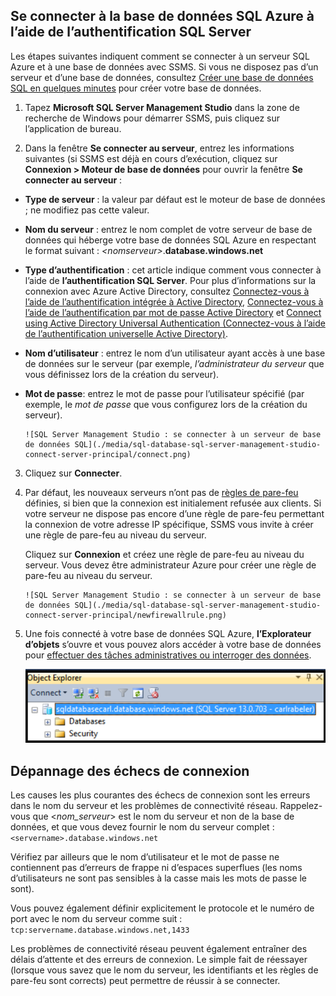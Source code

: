 

## Se connecter à la base de données SQL Azure à l’aide de l’authentification SQL Server

Les étapes suivantes indiquent comment se connecter à un serveur SQL Azure et à une base de données avec SSMS. Si vous ne disposez pas d’un serveur et d’une base de données, consultez [Créer une base de données SQL en quelques minutes](../articles/sql-database/sql-database-get-started.md) pour créer votre base de données.


1. Tapez **Microsoft SQL Server Management Studio** dans la zone de recherche de Windows pour démarrer SSMS, puis cliquez sur l’application de bureau.

2. Dans la fenêtre **Se connecter au serveur**, entrez les informations suivantes (si SSMS est déjà en cours d’exécution, cliquez sur **Connexion > Moteur de base de données** pour ouvrir la fenêtre **Se connecter au serveur** :

 - **Type de serveur** : la valeur par défaut est le moteur de base de données ; ne modifiez pas cette valeur.
 - **Nom du serveur** : entrez le nom complet de votre serveur de base de données qui héberge votre base de données SQL Azure en respectant le format suivant : *&lt;nomserveur>*.**database.windows.net**
 - **Type d’authentification** : cet article indique comment vous connecter à l’aide de **l’authentification SQL Server**. Pour plus d’informations sur la connexion avec Azure Active Directory, consultez [Connectez-vous à l’aide de l’authentification intégrée à Active Directory](../articles/sql-database/sql-database-aad-authentication.md#connect-using-active-directory-integrated-authentication), [Connectez-vous à l’aide de l’authentification par mot de passe Active Directory](../articles/sql-database/sql-database-aad-authentication.md#connect-using-active-directory-password-authentication) et [Connect using Active Directory Universal Authentication (Connectez-vous à l’aide de l’authentification universelle Active Directory)](../articles/sql-database/sql-database-ssms-mfa-authentication.md).
 - **Nom d’utilisateur** : entrez le nom d’un utilisateur ayant accès à une base de données sur le serveur (par exemple, *l’administrateur du serveur* que vous définissez lors de la création du serveur).
 - **Mot de passe**: entrez le mot de passe pour l’utilisateur spécifié (par exemple, le *mot de passe* que vous configurez lors de la création du serveur).
   
       ![SQL Server Management Studio : se connecter à un serveur de base de données SQL](./media/sql-database-sql-server-management-studio-connect-server-principal/connect.png)

3. Cliquez sur **Connecter**.
 
4. Par défaut, les nouveaux serveurs n’ont pas de [règles de pare-feu](../articles/sql-database/sql-database-firewall-configure.md) définies, si bien que la connexion est initialement refusée aux clients. Si votre serveur ne dispose pas encore d’une règle de pare-feu permettant la connexion de votre adresse IP spécifique, SSMS vous invite à créer une règle de pare-feu au niveau du serveur.

    Cliquez sur **Connexion** et créez une règle de pare-feu au niveau du serveur. Vous devez être administrateur Azure pour créer une règle de pare-feu au niveau du serveur.
 
       ![SQL Server Management Studio : se connecter à un serveur de base de données SQL](./media/sql-database-sql-server-management-studio-connect-server-principal/newfirewallrule.png)
 

5. Une fois connecté à votre base de données SQL Azure, **l’Explorateur d’objets** s’ouvre et vous pouvez alors accéder à votre base de données pour [effectuer des tâches administratives ou interroger des données](../articles/sql-database/sql-database-manage-azure-ssms.md).
 
     ![nouveau pare-feu au niveau du serveur](./media/sql-database-sql-server-management-studio-connect-server-principal/connect-server-principal-5.png)
 
     
## Dépannage des échecs de connexion

Les causes les plus courantes des échecs de connexion sont les erreurs dans le nom du serveur et les problèmes de connectivité réseau. Rappelez-vous que <*nom\_serveur*> est le nom du serveur et non de la base de données, et que vous devez fournir le nom du serveur complet : `<servername>.database.windows.net`

Vérifiez par ailleurs que le nom d’utilisateur et le mot de passe ne contiennent pas d’erreurs de frappe ni d’espaces superflues (les noms d’utilisateurs ne sont pas sensibles à la casse mais les mots de passe le sont).

Vous pouvez également définir explicitement le protocole et le numéro de port avec le nom du serveur comme suit : `tcp:servername.database.windows.net,1433`

Les problèmes de connectivité réseau peuvent également entraîner des délais d’attente et des erreurs de connexion. Le simple fait de réessayer (lorsque vous savez que le nom du serveur, les identifiants et les règles de pare-feu sont corrects) peut permettre de réussir à se connecter.

<!---HONumber=AcomDC_0824_2016-->